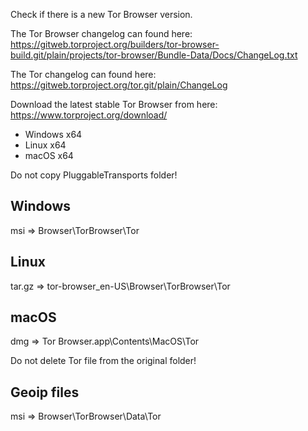 Check if there is a new Tor Browser version.

The Tor Browser changelog can found here: https://gitweb.torproject.org/builders/tor-browser-build.git/plain/projects/tor-browser/Bundle-Data/Docs/ChangeLog.txt

The Tor changelog can found here: https://gitweb.torproject.org/tor.git/plain/ChangeLog

Download the latest stable Tor Browser from here: https://www.torproject.org/download/

- Windows x64
- Linux x64
- macOS x64

Do not copy PluggableTransports folder!

## Windows
msi => Browser\TorBrowser\Tor

## Linux
tar.gz => tor-browser_en-US\Browser\TorBrowser\Tor

## macOS
dmg => Tor Browser.app\Contents\MacOS\Tor

Do not delete Tor file from the original folder!

## Geoip files

msi => Browser\TorBrowser\Data\Tor
